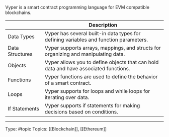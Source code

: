 Vyper is a smart contract programming language for EVM compatible blockchains.

|                 | Description                                                                           |
| --------------- | ------------------------------------------------------------------------------------- |
| Data Types      | Vyper has several built-in data types for defining variables and function parameters. |
| Data Structures | Vyper supports arrays, mappings, and structs for organizing and manipulating data.    |
| Objects         | Vyper allows you to define objects that can hold data and have associated functions.  |
| Functions       | Vyper functions are used to define the behavior of a smart contract.                  |
| Loops           | Vyper supports for loops and while loops for iterating over data.                     |
| If Statements   | Vyper supports if statements for making decisions based on conditions.                |


___
Type: #topic
Topics: [[Blockchain]], [[Ethereum]]

